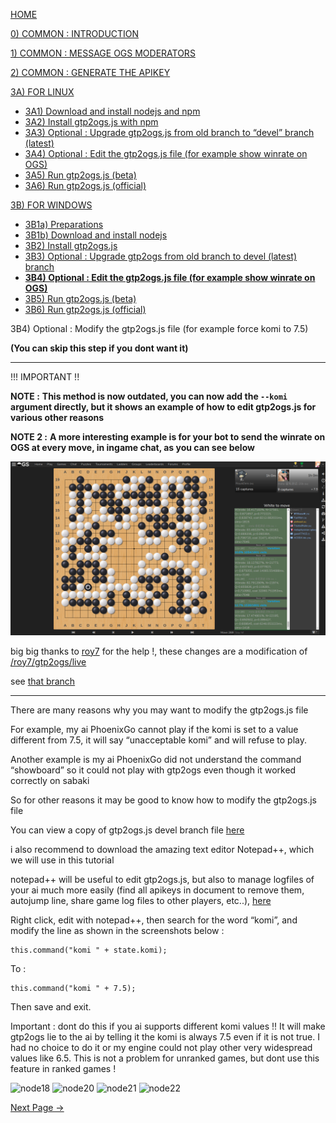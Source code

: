 [HOME](https://github.com/wonderingabout/gtp2ogs-tutorial)

[0) COMMON : INTRODUCTION](/docs/0-common-introduction.md)

[1) COMMON : MESSAGE OGS MODERATORS](/docs/1-common-message-ogs-moderators.md)

[2) COMMON : GENERATE THE APIKEY](/docs/2-common-generate-the-apikey.md)

[3A) FOR LINUX](/docs/3A0-FOR-LINUX.md)
  - [3A1) Download and install nodejs and npm](/docs/3A1-linux-download-install-nodejs.md)
  - [3A2) Install gtp2ogs.js with npm](/docs/3A2-linux-install-gt2ogs-js-with-npm.md)
  - [3A3) Optional : Upgrade gtp2ogs.js from old branch to “devel” branch (latest)](/docs/3A3-linux-optional-upgrade-to-devel.md)
  - [3A4) Optional : Edit the gtp2ogs.js file (for example show winrate on OGS)](3A4-linux-optional-edit-gtp2ogs-js-file.md)
  - [3A5) Run gtp2ogs.js (beta)](/docs/3A5-linux-run-gtp2ogs-js-beta.md)
  - [3A6) Run gtp2ogs.js (official)](/docs/3A6-linux-run-gtp2ogs-js-beta.md)


[3B) FOR WINDOWS](/docs/3B0-FOR-WINDOWS.md)

  - [3B1a) Preparations](/docs/3B1a-windows-preparations.md)
  - [3B1b) Download and install nodejs](/docs/3B1b-windows-download-install-nodejs.md)
  - [3B2) Install gtp2ogs.js](/docs/3B2-windows-install-gt2ogs-js-with-npm.md)
  - [3B3) Optional : Upgrade gtp2ogs from old branch to devel (latest) branch](/docs/3B3-windows-optional-upgrade-to-devel.md)
  - [**3B4) Optional : Edit the gtp2ogs.js file (for example show winrate on OGS)**](/docs/3B4-windows-optional-edit-gtp2ogs-js-file.md)
  - [3B5) Run gtp2ogs.js (beta)](/docs/3B5-windows-run-gtp2ogs-js-beta.md)
  - [3B6) Run gtp2ogs.js (official)](/docs/3B6-windows-run-gtp2ogs-js-beta.md)

3B4) Optional : Modify the gtp2ogs.js file (for example force komi to 7.5)

**(You can skip this step if you dont want it)**

--------------------

!!! IMPORTANT !!

**NOTE :**
**This method is now outdated, you can now add the `--komi` argument directly, but it shows an example of how to edit gtp2ogs.js for various other reasons**

**NOTE 2 :**
**A more interesting example is for your bot to send the winrate on OGS at every move, in ingame chat, as you can see below**

![phoenixgo-text-winrate](/pictures/phoenixgo-text-winrate.png)

big big thanks to [roy7](https://github.com/roy7) for the help !, these changes are a modification of [/roy7/gtp2ogs/live](https://github.com/roy7/gtp2ogs/tree/live)

see [that branch](https://github.com/wonderingabout/gtp2ogs/tree/roy7live-textonly-phoenixgo)

------------------

There are many reasons why you may want to modify the gtp2ogs.js file

For example, my ai PhoenixGo cannot play if the komi is set to a value different from 7.5, it will say “unacceptable komi” and will refuse to play. 

Another example is my ai PhoenixGo did not understand the command “showboard” so it could not play with gtp2ogs even though it worked correctly on sabaki

So for other reasons it may be good to know how to modify the gtp2ogs.js file

You can view a copy of gtp2ogs.js devel branch file [here](https://github.com/online-go/gtp2ogs/blob/devel/gtp2ogs.js )

i also recommend to download the amazing text editor Notepad++, which we will use in this tutorial

notepad++ will be useful to edit gtp2ogs.js, but also to manage logfiles of your ai much more easily (find all apikeys in document to remove them, autojump line, share game log files to other players, etc..), [here](https://notepad-plus-plus.org/download/)

Right click, edit with notepad++, then search for the word “komi”, and modify the line as shown in the screenshots below : 

```
this.command("komi " + state.komi);
```

To :

```
this.command("komi " + 7.5);
```

Then save and exit.

Important : dont do this if you ai supports different komi values !! It will make gtp2ogs lie to the ai by telling it the komi is always 7.5 even if it is not true. I had no choice to do it or my engine could not play other very widespread values like 6.5. This is not a problem for unranked games, but dont use this feature in ranked games !

![node18](https://github.com/wonderingabout/gtp2ogs-tutorial/blob/master/pictures/node18.png?raw=true)
![node20](https://github.com/wonderingabout/gtp2ogs-tutorial/blob/master/pictures/node20.png?raw=true)
![node21](https://github.com/wonderingabout/gtp2ogs-tutorial/blob/master/pictures/node21.PNG?raw=true)
![node22](https://github.com/wonderingabout/gtp2ogs-tutorial/blob/master/pictures/node22.PNG?raw=true)

[Next Page ->](/docs/3B5-windows-run-gtp2ogs-js-beta.md)
